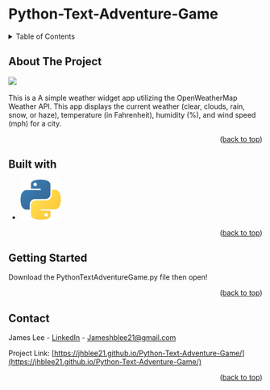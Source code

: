# Python-Text-Adventure-Game
<!-- Improved compatibility of back to top link: See: https://github.com/othneildrew/Best-README-Template/pull/73 -->
<a name="readme-top"></a>
<!--
*** Thanks for checking out the Best-README-Template. If you have a suggestion
*** that would make this better, please fork the repo and create a pull request
*** or simply open an issue with the tag "enhancement".
*** Don't forget to give the project a star!
*** Thanks again! Now go create something AMAZING! :D
-->



<!-- PROJECT SHIELDS -->
<!--
*** I'm using markdown "reference style" links for readability.
*** Reference links are enclosed in brackets [ ] instead of parentheses ( ).
*** See the bottom of this document for the declaration of the reference variables
*** for contributors-url, forks-url, etc. This is an optional, concise syntax you may use.
*** https://www.markdownguide.org/basic-syntax/#reference-style-links
-->



<!-- TABLE OF CONTENTS -->
<details>
  <summary>Table of Contents</summary>
  <ol>
    <li>
      <a href="#about-the-project">About The Project</a>
    </li>
    <li>
      <a href="#built-with">Built With</a>
    </li>
    <li>
      <a href="#getting-started">Getting Started</a>
    </li>
    <li><a href="#contact">Contact</a></li>
    <li><a href="#acknowledgments">Acknowledgments</a></li>
  </ol>
</details>



<!-- ABOUT THE PROJECT -->
## About The Project

<img src="images/weatherwidgetapp.png">

This is a A simple weather widget app utilizing the OpenWeatherMap Weather API. This app displays the current weather (clear, clouds, rain, snow, or haze), temperature (in Fahrenheit), humidity (%), and wind speed (mph) for a city.

<p align="right">(<a href="#readme-top">back to top</a>)</p>

<!-- BUILT WITH -->
## Built with
 
* <img src="images/logo-python.jpg" alt="Logo" width="80" height="80">
  
<p align="right">(<a href="#readme-top">back to top</a>)</p>
  

<!-- GETTING STARTED -->
## Getting Started

Download the PythonTextAdventureGame.py file then open!


<p align="right">(<a href="#readme-top">back to top</a>)</p>


<!-- CONTACT -->
## Contact

James Lee - [LinkedIn](https://www.linkedin.com/in/james-lee-a6434310a/) - Jameshblee21@gmail.com

Project Link: [https://jhblee21.github.io/Python-Text-Adventure-Game/](https://jhblee21.github.io/Python-Text-Adventure-Game/)

<p align="right">(<a href="#readme-top">back to top</a>)</p>
